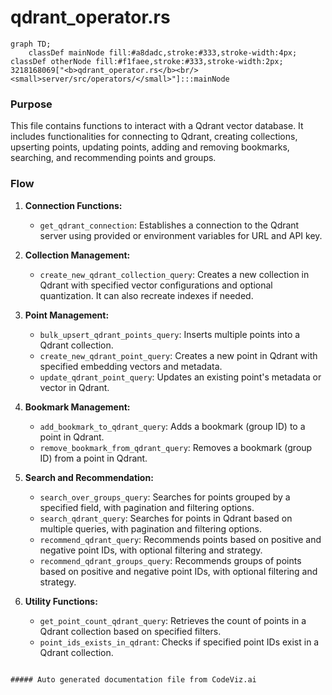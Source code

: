 # qdrant_operator.rs

```mermaid
graph TD;
    classDef mainNode fill:#a8dadc,stroke:#333,stroke-width:4px;
classDef otherNode fill:#f1faee,stroke:#333,stroke-width:2px;
3218168069["<b>qdrant_operator.rs</b><br/><small>server/src/operators/</small>"]:::mainNode

```
### Purpose
This file contains functions to interact with a Qdrant vector database. It includes functionalities for connecting to Qdrant, creating collections, upserting points, updating points, adding and removing bookmarks, searching, and recommending points and groups.

### Flow
1. **Connection Functions:**
   - `get_qdrant_connection`: Establishes a connection to the Qdrant server using provided or environment variables for URL and API key.

2. **Collection Management:**
   - `create_new_qdrant_collection_query`: Creates a new collection in Qdrant with specified vector configurations and optional quantization. It can also recreate indexes if needed.

3. **Point Management:**
   - `bulk_upsert_qdrant_points_query`: Inserts multiple points into a Qdrant collection.
   - `create_new_qdrant_point_query`: Creates a new point in Qdrant with specified embedding vectors and metadata.
   - `update_qdrant_point_query`: Updates an existing point's metadata or vector in Qdrant.

4. **Bookmark Management:**
   - `add_bookmark_to_qdrant_query`: Adds a bookmark (group ID) to a point in Qdrant.
   - `remove_bookmark_from_qdrant_query`: Removes a bookmark (group ID) from a point in Qdrant.

5. **Search and Recommendation:**
   - `search_over_groups_query`: Searches for points grouped by a specified field, with pagination and filtering options.
   - `search_qdrant_query`: Searches for points in Qdrant based on multiple queries, with pagination and filtering options.
   - `recommend_qdrant_query`: Recommends points based on positive and negative point IDs, with optional filtering and strategy.
   - `recommend_qdrant_groups_query`: Recommends groups of points based on positive and negative point IDs, with optional filtering and strategy.

6. **Utility Functions:**
   - `get_point_count_qdrant_query`: Retrieves the count of points in a Qdrant collection based on specified filters.
   - `point_ids_exists_in_qdrant`: Checks if specified point IDs exist in a Qdrant collection.
```

##### Auto generated documentation file from CodeViz.ai
